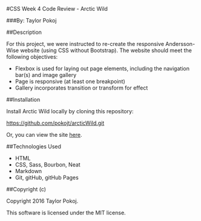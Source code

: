 #CSS Week 4 Code Review - Arctic Wild

###By: Taylor Pokoj

##Description

For this project, we were instructed to re-create the responsive Andersson-Wise website (using CSS without Bootstrap). The website should meet the following objectives:

- Flexbox is used for laying out page elements, including the navigation bar(s) and image gallery
- Page is responsive (at least one breakpoint)
- Gallery incorporates transition or transform for effect

##Installation

Install Arctic Wild locally by cloning this repository:

https://github.com/pokojt/arcticWild.git

Or, you can view the site [here](http://pokojt.github.io/arcticWild).

##Technologies Used

- HTML
- CSS, Sass, Bourbon, Neat
- Markdown
- Git, gitHub, gitHub Pages

##Copyright (c)

 Copyright 2016 Taylor Pokoj.

 This software is licensed under the MIT license.
